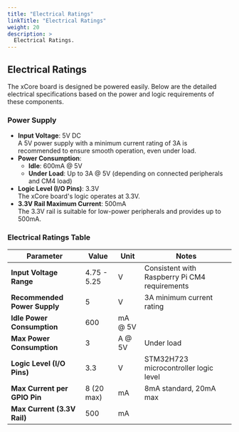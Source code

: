 ```yaml
---
title: "Electrical Ratings"
linkTitle: "Electrical Ratings"
weight: 20
description: >
  Electrical Ratings.
---
```

## Electrical Ratings

The xCore board is designed be powered easily.
Below are the detailed electrical specifications based on the power and logic requirements of these components.

### Power Supply

- **Input Voltage**: 5V DC  
  A 5V power supply with a minimum current rating of 3A is recommended to ensure smooth operation, even under load.
- **Power Consumption**:
    - **Idle**: 600mA @ 5V
    - **Under Load**: Up to 3A @ 5V (depending on connected peripherals and CM4 load)
- **Logic Level (I/O Pins)**: 3.3V  
  The xCore board's logic operates at 3.3V.
- **3.3V Rail Maximum Current**: 500mA  
  The 3.3V rail is suitable for low-power peripherals and provides up to 500mA.

### Electrical Ratings Table

| **Parameter**                     | **Value**   | **Unit**        | **Notes**                                                                 |
|------------------------------------|-------------|-----------------|--------------------------------------------------------------------------|
| **Input Voltage Range**            | 4.75 - 5.25 | V               | Consistent with Raspberry Pi CM4 requirements                            |
| **Recommended Power Supply**       | 5           | V               | 3A minimum current rating                                                |
| **Idle Power Consumption**         | 600         | mA @ 5V         |                                                                          |
| **Max Power Consumption**          | 3           | A @ 5V          | Under load                                                               |
| **Logic Level (I/O Pins)**         | 3.3         | V               | STM32H723 microcontroller logic level                                    |
| **Max Current per GPIO Pin**       | 8 (20 max)  | mA              | 8mA standard, 20mA max                                                   |
| **Max Current (3.3V Rail)**        | 500         | mA              |                                                                          |

